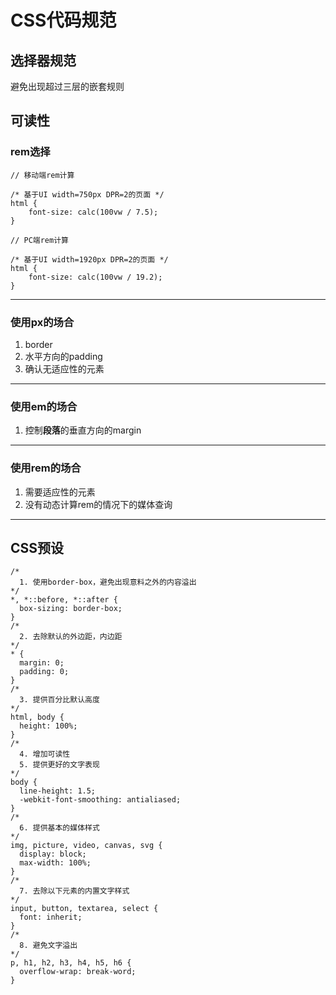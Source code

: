 # CSS代码规范

## 选择器规范 

避免出现超过三层的嵌套规则

## 可读性

### rem选择

```
// 移动端rem计算

/* 基于UI width=750px DPR=2的页面 */
html {
    font-size: calc(100vw / 7.5);
}
```

```
// PC端rem计算

/* 基于UI width=1920px DPR=2的页面 */
html {
    font-size: calc(100vw / 19.2);
}
```

---

### 使用px的场合

1. border
2. 水平方向的padding
3. 确认无适应性的元素
---

### 使用em的场合

1. 控制**段落**的垂直方向的margin
---

### 使用rem的场合

1.  需要适应性的元素
2.  没有动态计算rem的情况下的媒体查询

---

## CSS预设

```
/*
  1. 使用border-box，避免出现意料之外的内容溢出
*/
*, *::before, *::after {
  box-sizing: border-box;
}
/*
  2. 去除默认的外边距，内边距
*/
* {
  margin: 0;
  padding: 0;
}
/*
  3. 提供百分比默认高度
*/
html, body {
  height: 100%;
}
/*
  4. 增加可读性
  5. 提供更好的文字表现
*/
body {
  line-height: 1.5;
  -webkit-font-smoothing: antialiased;
}
/*
  6. 提供基本的媒体样式
*/
img, picture, video, canvas, svg {
  display: block;
  max-width: 100%;
}
/*
  7. 去除以下元素的内置文字样式
*/
input, button, textarea, select {
  font: inherit;
}
/*
  8. 避免文字溢出
*/
p, h1, h2, h3, h4, h5, h6 {
  overflow-wrap: break-word;
}
```